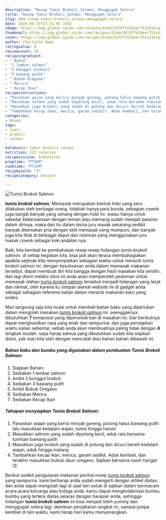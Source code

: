 ```yaml
---
description: "Resep Tumis Brokoli Salmon, Menggugah Selera"
title: "Resep Tumis Brokoli Salmon, Menggugah Selera"
slug: 864-resep-tumis-brokoli-salmon-menggugah-selera
date: 2020-08-15T23:31:07.349Z
image: https://img-global.cpcdn.com/recipes/43adc1b7df7d18ee/751x532cq70/tumis-brokoli-salmon-foto-resep-utama.jpg
thumbnail: https://img-global.cpcdn.com/recipes/43adc1b7df7d18ee/751x532cq70/tumis-brokoli-salmon-foto-resep-utama.jpg
cover: https://img-global.cpcdn.com/recipes/43adc1b7df7d18ee/751x532cq70/tumis-brokoli-salmon-foto-resep-utama.jpg
author: Charlotte Owen
ratingvalue: 4
reviewcount: 10
recipeingredient:
- " Bahan"
- "1 lembar salmon"
- "2 bonggol brokoli"
- "3 bawang putih"
- " Bubuk Oregano"
- " Merica"
- " Kecap Ikan"
recipeinstructions:
- "Panaskan wajan yang berisi minyak goreng, potong halus bawang putih lalu masukkan kedalam wajan, tumis hingga harum"
- "Masukkan salmon yang sudah dipotong kecil, aduk rata bersama tumisan bawang putih"
- "Masukkan juga brokoli yang sudah di potong dan dicuci bersih kedalam wajan, aduk hingga matang"
- "Tambahkan kecap ikan, merica, garam sedikit. Aduk kembali, dan terakhir masukkan bubuk daun oregano. Sajikan bersama nasih hangat 😊"
categories:
- Resep
tags:
- tumis
- brokoli
- salmon

katakunci: tumis brokoli salmon 
nutrition: 222 calories
recipecuisine: Indonesian
preptime: "PT36M"
cooktime: "PT33M"
recipeyield: "3"
recipecategory: Dessert

---
```



![Tumis Brokoli Salmon](https://img-global.cpcdn.com/recipes/43adc1b7df7d18ee/751x532cq70/tumis-brokoli-salmon-foto-resep-utama.jpg)

<b><i>tumis brokoli salmon</i></b>, Memasak merupakan bentuk hobi yang seru dilakukan oleh berbagai orang. tidaklah hanya para bunda, sebagian cowok juga sangat banyak yang senang dengan hobi ini. walau hanya untuk sekedar kebersamaan dengan teman atau memang sudah menjadi passion dalam dirinya. maka dari itu dalam dunia juru masak sekarang sedikit banyak ditemukan pria dengan skill memasak yang mumpuni, dan banyak juga kita lihat di berbagai depot dan restoran yang menggunakan juru masak cowok sebagai koki andalan nya.

Baik, kita kembali ke pembahasan resep resep hidangan <i>tumis brokoli salmon</i>. di setiap kegiatan kita, bisa jadi akan terasa membahagiakan apabila sejenak kita menyempatkan sebagian waktu untuk meracik tumis brokoli salmon ini. dengan kesuksesan anda dalam memasak makanan tersebut, dapat membuat diri kita bangga dengan hasil masakan kita sendiri. dan lagi disini melalui situs ini anda akan memperoleh pedoman untuk memasak olahan <u>tumis brokoli salmon</u> tersebut menjadi hidangan yang lezat dan nikmat, oleh karena itu simpan alamat website ini di gadget anda sebagai sebagian referensi kalian dalam meracik makanan baru yang endes.




Mari langsung saja kita mulai untuk membeli bahan baku yang diperlukan dalam mengolah masakan <u><i>tumis brokoli salmon</i></u> ini. seenggaknya dibutuhkan <b>7</b> komposisi yang diperuntuk kan di masakan ini. biar berikutnya dapat menghasilkan rasa yang enak dan sempurna. dan juga persiapkan waktu kalian sebentar, sebab anda akan membuatnya paling tidak dengan <b>4</b> langkah mudah. saya harap semua yang dibutuhkan sudah kita siapkan disini, yuk mari kita olah dengan mencatat dulu bahan bahan dibawah ini.

<!--inarticleads1-->

##### Bahan baku dan bumbu yang digunakan dalam pembuatan Tumis Brokoli Salmon:

1. Siapkan  Bahan:
1. Sediakan 1 lembar salmon
1. Ambil 2 bonggol brokoli
1. Sediakan 3 bawang putih
1. Ambil  Bubuk Oregano
1. Sediakan  Merica
1. Sediakan  Kecap Ikan




<!--inarticleads2-->

##### Tahapan menyiapkan Tumis Brokoli Salmon:

1. Panaskan wajan yang berisi minyak goreng, potong halus bawang putih lalu masukkan kedalam wajan, tumis hingga harum
1. Masukkan salmon yang sudah dipotong kecil, aduk rata bersama tumisan bawang putih
1. Masukkan juga brokoli yang sudah di potong dan dicuci bersih kedalam wajan, aduk hingga matang
1. Tambahkan kecap ikan, merica, garam sedikit. Aduk kembali, dan terakhir masukkan bubuk daun oregano. Sajikan bersama nasih hangat 😊




Berikut sedikit pengulasan makanan perihal resep <u>tumis brokoli salmon</u> yang sempurna. kami berharap anda sudah mengerti dengan artikel diatas, dan anda dapat mengolah lagi di saat lain untuk di sajikan dalam bermacam acara acara keluarga atau kolega anda. kamu dapat mengkolaborasi bumbu bumbu yang tertera diatas selaras dengan harapan anda, sehingga hidangan <b>tumis brokoli salmon</b> ini bisa menjadi lebih yummy dan menggugah selera lagi. demikian penjabaran singkat ini, sampai jumpa kembali di lain waktu. kami harap hari kamu menyenangkan.

